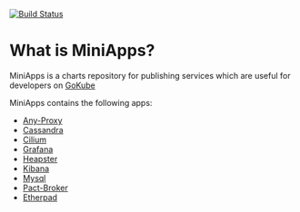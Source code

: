 [![Build Status](https://travis-ci.org/ThalesGroup/miniapps.svg?branch=master)](https://travis-ci.org/ThalesGroup/miniapps)

# What is MiniApps?

MiniApps is a charts repository for publishing services which are useful for developers on [GoKube](https://github.com/thalesgroup/gokube)

MiniApps contains the following apps:
* [Any-Proxy](charts/any-proxy)
* [Cassandra](charts/cassandra)
* [Cilium](charts/cilium)
* [Grafana](charts/grafana)
* [Heapster](charts/heapster)
* [Kibana](charts/kibana)
* [Mysql](charts/mysql)
* [Pact-Broker](charts/pact-broker)
* [Etherpad](charts/etherpad)
